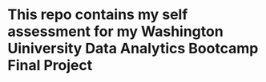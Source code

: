 # This repo contains my self assessment for my Washington Uiniversity Data Analytics Bootcamp Final Project
